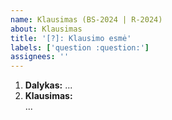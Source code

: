 ```yaml
---
name: Klausimas (BS-2024 | R-2024)
about: Klausimas
title: '[?]: Klausimo esmė'
labels: ['question :question:']
assignees: ''
---
```


<!-- Pavadinime po `[?]: ` įrašykite klausimo esmę  -->


<!--
  Laukelyje „Dalykas“ įrašyti trumpąjį dalyko pavadinimą:
     - BS-2024, jei jūsų klausomas kursas yra „Biostatistika“;
     - R-2024,  jei jūsų klausomas kursas yra „Įvadas į duomenų analizę programa R (R-2024)“ 
-->

1. **Dalykas:** ... <!-- Įrašyti vieną: BS-2024 arba R-2024 -->
2. **Klausimas:**  
... 
<!-- Vietoje daugtaškio (...) įrašykite klausimą -->


